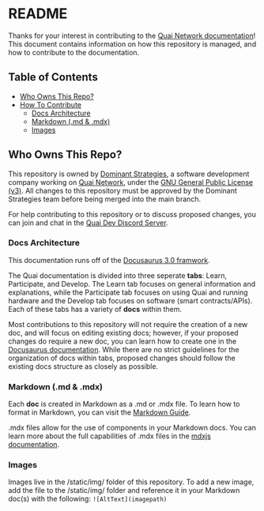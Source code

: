 # README

Thanks for your interest in contributing to the [Quai Network documentation](https://qu.ai/docs/)! This document contains information on how this repository is managed, and how to contribute to the documentation.

## Table of Contents

- [Who Owns This Repo?](#who-owns-this-repo)
- [How To Contribute](#how-to-contribute)
  - [Docs Architecture](#docs-architecture)
  - [Markdown (.md & .mdx)](#markdown-md--mdx)
  - [Images](#images)

## Who Owns This Repo?

This repository is owned by [Dominant Strategies](https://dominantstrategies.io/), a software development company working on [Quai Network](https://qu.ai/), under the [GNU General Public License (v3)](https://www.gnu.org/licenses/gpl-3.0.en.html). All changes to this repository must be approved by the Dominant Strategies team before being merged into the main branch.

For help contributing to this repository or to discuss proposed changes, you can join and chat in the [Quai Dev Discord Server](https://discord.gg/s8y8asPwNC).

### Docs Architecture

This documentation runs off of the [Docusaurus 3.0 framwork](https://docusaurus.io/).

The Quai documentation is divided into three seperate **tabs**: Learn, Participate, and Develop. The Learn tab focuses on general information and explanations, while the Participate tab focuses on using Quai and running hardware and the Develop tab focuses on software (smart contracts/APIs). Each of these tabs has a variety of **docs** within them.

Most contributions to this repository will not require the creation of a new doc, and will focus on editing existing docs; however, if your proposed changes do require a new doc, you can learn how to create one in the [Docusaurus documentation](https://docusaurus.io/docs/create-doc). While there are no strict guidelines for the organization of docs within tabs, proposed changes should follow the existing docs structure as closely as possible.

### Markdown (.md & .mdx)

Each **doc** is created in Markdown as a .md or .mdx file. To learn how to format in Markdown, you can visit the [Markdown Guide](https://www.markdownguide.org/basic-syntax/).

.mdx files allow for the use of components in your Markdown docs. You can learn more about the full capabilities of .mdx files in the [mdxjs documentation](https://mdxjs.com/docs/).

### Images

Images live in the /static/img/ folder of this repository. To add a new image, add the file to the /static/img/ folder and reference it in your Markdown doc(s) with the following: `![AltText](imagepath)`
